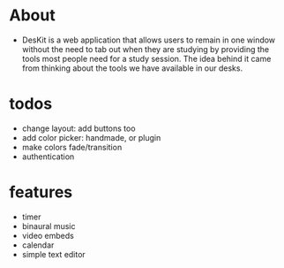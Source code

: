 # About
- DesKit is a web application that allows users to remain in one window without the need to tab out when they are studying by providing the tools most people need for a study session.
The idea behind it came from thinking about the tools we have available in our desks.

#  todos
- change layout: add buttons too
- add color picker: handmade, or plugin
- make colors fade/transition
- authentication

# features
- timer
- binaural music
- video embeds
- calendar
- simple text editor